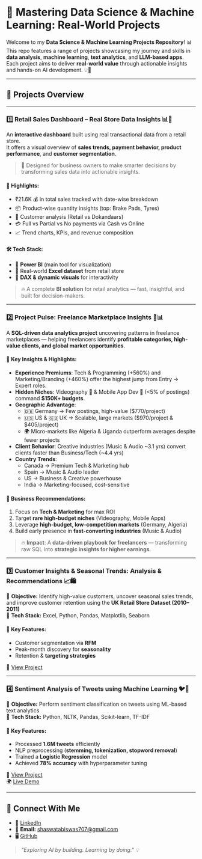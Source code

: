 # 🚀 Mastering Data Science & Machine Learning: Real-World Projects  

Welcome to my **Data Science & Machine Learning Projects Repository**! 📊  
This repo features a range of projects showcasing my journey and skills in **data analysis**, **machine learning**, **text analytics**, and **LLM-based apps**.  
Each project aims to deliver **real-world value** through actionable insights and hands-on AI development. 💡🤖  

---

## 📌 Projects Overview  

---

### 1️⃣ **Retail Sales Dashboard – Real Store Data Insights** 📊🏪  
An **interactive dashboard** built using real transactional data from a retail store.  
It offers a visual overview of **sales trends, payment behavior, product performance**, and **customer segmentation**.  

> 🧠 Designed for business owners to make smarter decisions by transforming sales data into actionable insights.  

#### 🌟 Highlights:  
- ₹21.6K 💰 in total sales tracked with date-wise breakdown  
- 📦 Product-wise quantity insights (top: Brake Pads, Tyres)  
- 👥 Customer analysis (Retail vs Dokandaars)  
- 💳 Full vs Partial vs No payments via Cash vs Online  
- 📈 Trend charts, KPIs, and revenue composition  

#### 🛠️ Tech Stack:  
- 📐 **Power BI** (main tool for visualization)  
- 📁 Real-world **Excel dataset** from retail store  
- 🧮 **DAX & dynamic visuals** for interactivity  

> 🔥 A complete **BI solution** for retail analytics — fast, insightful, and built for decision-makers.  

---

### 2️⃣ **Project Pulse: Freelance Marketplace Insights** 💼📊  
A **SQL-driven data analytics project** uncovering patterns in freelance marketplaces — helping freelancers identify **profitable categories, high-value clients, and global market opportunities**.  

#### 🌟 Key Insights & Highlights:  
- **Experience Premiums**: Tech & Programming (+560%) and Marketing/Branding (+460%) offer the highest jump from Entry → Expert roles.  
- **Hidden Niches**: Videography 🎥 & Mobile App Dev 📱 (<5% of postings) command **$150K+ budgets**.  
- **Geographic Advantage**:  
  - 🇩🇪 Germany → Few postings, high-value ($770/project)  
  - 🇺🇸 US & 🇬🇧 UK → Scalable, large markets ($970/project & $405/project)  
  - 🌍 Micro-markets like Algeria & Uganda outperform averages despite fewer projects  
- **Client Behavior**: Creative industries (Music & Audio ~3.1 yrs) convert clients faster than Business/Tech (~4.4 yrs)  
- **Country Trends**:  
  - Canada → Premium Tech & Marketing hub  
  - Spain → Music & Audio leader  
  - US → Business & Creative powerhouse  
  - India → Marketing-focused, cost-sensitive  

#### 📌 Business Recommendations:  
1. Focus on **Tech & Marketing** for max ROI  
2. Target **rare high-budget niches** (Videography, Mobile Apps)  
3. Leverage **high-budget, low-competition markets** (Germany, Algeria)  
4. Build early presence in **fast-converting industries** (Music & Audio)  

> 🔥 **Impact**: A **data-driven playbook for freelancers** — transforming raw SQL into **strategic insights for higher earnings**.  

---

### 3️⃣ **Customer Insights & Seasonal Trends: Analysis & Recommendations** 📈🛍️  
🔹 **Objective:** Identify high-value customers, uncover seasonal sales trends, and improve customer retention using the **UK Retail Store Dataset (2010–2011)**  
🔹 **Tech Stack:** Excel, Python, Pandas, Matplotlib, Seaborn  

#### 🌟 Key Features:  
- Customer segmentation via **RFM**  
- Peak-month discovery for **seasonality**  
- Retention & **targeting strategies**  

📌 [View Project](https://github.com/ShaswataKOD/DATA-PROJECTS/blob/main/Predictive_Analysis/Readme.md)  

---

### 4️⃣ **Sentiment Analysis of Tweets using Machine Learning** 🐦💬  
🔹 **Objective:** Perform sentiment classification on tweets using ML-based text analytics  
🔹 **Tech Stack:** Python, NLTK, Pandas, Scikit-learn, TF-IDF  

#### 🌟 Key Features:  
- Processed **1.6M tweets** efficiently  
- NLP preprocessing (**stemming, tokenization, stopword removal**)  
- Trained a **Logistic Regression** model  
- Achieved **78% accuracy** with hyperparameter tuning  

📌 [View Project](https://github.com/ShaswataKOD/Portfolio-Projects/tree/main/Sentiment-Analysis)  
🌍 [Live Demo](https://sentiment-analysis-gyrk9txgxoffjwv7bcnyvj.streamlit.app/)  

---

## 💙 Connect With Me  
- 💼 [LinkedIn](https://www.linkedin.com/in/shaswata-biswas-1a6837230/)  
- 📧 **Email:** shaswatabiswas707@gmail.com  
- 🖥️ [GitHub](https://github.com/ShaswataKOD/)  

> _"Exploring AI by building. Learning by doing." 💡_  
